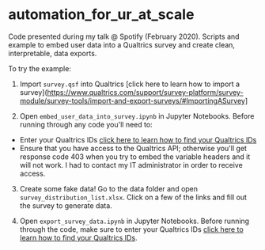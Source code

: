 # automation_for_ur_at_scale
Code presented during my talk @ Spotify (February 2020). Scripts and example to embed user data into a Qualtrics survey and create clean, interpretable, data exports.

To try the example:
1. Import `survey.qsf` into Qualtrics [click here to learn how to import a survey](https://www.qualtrics.com/support/survey-platform/survey-module/survey-tools/import-and-export-surveys/#ImportingASurvey]

2. Open `embed_user_data_into_survey.ipynb` in Jupyter Notebooks. Before running through any code you'll need to:
  - Enter your Qualtrics IDs [click here to learn how to find your Qualtrics IDs](https://www.qualtrics.com/support/integrations/api-integration/finding-qualtrics-ids/#LocatingQualtricsIDs)
  - Ensure that you have access to the Qualtrics API; otherwise you'll get response code 403 when you try to embed the variable headers and it will not work. I had to contact my IT administrator in order to receive access.
  
3. Create some fake data! Go to the data folder and open `survey_distribution_list.xlsx`. Click on a few of the links and fill out the survey to generate data.

4. Open `export_survey_data.ipynb` in Jupyter Notebooks. Before running through the code, make sure to enter your Qualtrics IDs [click here to learn how to find your Qualtrics IDs](https://www.qualtrics.com/support/integrations/api-integration/finding-qualtrics-ids/#LocatingQualtricsIDs).
